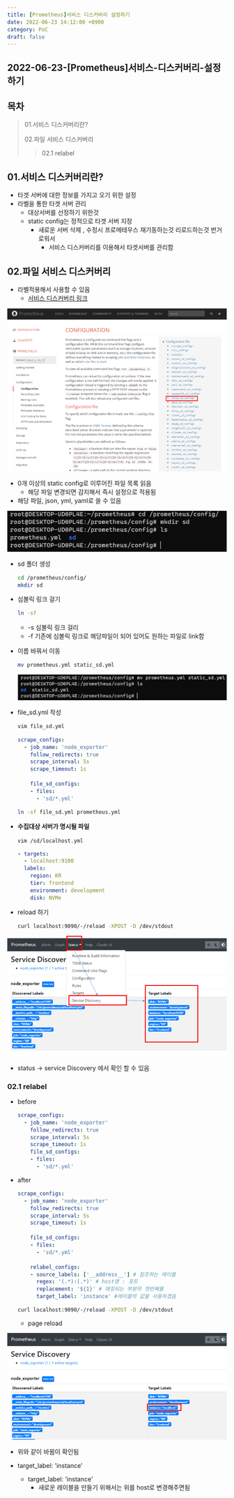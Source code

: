 ```yaml
---
title: [Prometheus]서비스 디스커버리 설정하기
date: 2022-06-23 14:12:00 +0900
category: PoC
draft: false
---
```


## 2022-06-23-[Prometheus]서비스-디스커버리-설정하기

## 목차

>01.서비스 디스커버리란?
>
>02.파일 서비스 디스커버리
>
>>02.1 relabel

## 01.서비스 디스커버리란?

- 타겟 서버에 대한 정보를 가지고 오기 위한 설정
- 라벨을 통한 타겟 서버 관리
  - 대상서버를 선정하기 위한것
  - static config는 정적으로 타겟 서버 지정
    - 새로운 서버 삭제 , 수정시  프로메테우스 재기동하는것  리로드하는것 번거로워서
      - 서비스 디스커버리를 이용해서 타겟서버를 관리함

## 02.파일 서비스 디스커버리

- 라벨적용해서 사용할 수 있음
  - [서비스 디스커버리 링크](https://prometheus.io/docs/prometheus/latest/configuration/configuration/)

![image-20220623143517986](../../assets/img/post/2022-06-23-[Prometheus]서비스-디스커버리-설정하기/image-20220623143517986.png)

- 0개 이상의 static config로 이루어진 파일 목록 읽음
  - 해당 파일 변경되면 감지해서 즉시 설정으로 적용됨
- 해당 파일, json, yml, yaml로 쓸 수 있음

![image-20220623143736547](../../assets/img/post/2022-06-23-[Prometheus]서비스-디스커버리-설정하기/image-20220623143736547.png)

- sd 폴더 생성

  ```sh
  cd /prometheus/config/
  mkdir sd
  ```

- 심볼릭 링크 걸기

  ```sh
  ln -sf
  ```

  - -s 심볼릭 링크 걸리
  - -f 기존에 심볼릭 링크로 해당파일이 되어 있어도 원하는 파일로 link함

- 이름 바꿔서 이동

  ```sh
  mv prometheus.yml static_sd.yml
  ```

  ![image-20220623144246174](../../assets/img/post/2022-06-23-[Prometheus]서비스-디스커버리-설정하기/image-20220623144246174.png)

- file_sd.yml 작성

  ```sh
  vim file_sd.yml
  ```

  ```yml
  scrape_configs:
    - job_name: 'node_exporter'
      follow_redirects: true
      scrape_interval: 5s
      scrape_timeout: 1s
    
      file_sd_configs:
      - files:
        - 'sd/*.yml'
  ```

  ```sh
  ln -sf file_sd.yml prometheus.yml
  ```

- **수집대상 서버가 명시될 파일**

  `vim /sd/localhost.yml `

  ```yml
  - targets:
    - localhost:9100
    labels:
      region: KR
      tier: frontend
      environment: development
      disk: NVMe

- reload 하기

  ```sh
  curl localhost:9090/-/reload -XPOST -D /dev/stdout
  ```

![image-20220623160818902](../../assets/img/post/2022-06-23-[Prometheus]서비스-디스커버리-설정하기/image-20220623160818902.png)

- status -> service Discovery 에서 확인 할 수 있음

### 02.1 relabel

- before

  ```yml
  scrape_configs:
    - job_name: 'node_exporter'
      follow_redirects: true
      scrape_interval: 5s
      scrape_timeout: 1s
      file_sd_configs:
      - files:
        - 'sd/*.yml'
  ```

- after

  ```yml
  scrape_configs:
    - job_name: 'node_exporter'
      follow_redirects: true
      scrape_interval: 5s
      scrape_timeout: 1s
      
      file_sd_configs:
      - files:
        - 'sd/*.yml'
        
      relabel_configs:
      - source_labels: ['__address__'] # 참조하는 레이블
        regex: '(.*):(.*)' # host명 : 포트
        replacement: '${1}' # 매칭되는 부분의 첫번째를
        target_label: 'instance' #레이블의 값을 사용하겠음
  ```

  ```sh
  curl localhost:9090/-/reload -XPOST -D /dev/stdout
  ```

  - page reload

![image-20220623162100747](../../assets/img/post/2022-06-23-[Prometheus]서비스-디스커버리-설정하기/image-20220623162100747.png)

- 위와 같이 바뀜이 확인됨

- target_label: 'instance' 
  - target_label: 'instance'
    - 새로운 레이블을 만들기 위해서는 위를 host로 변경해주면됨
